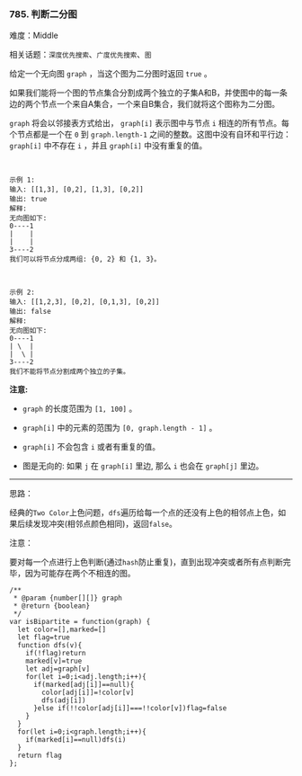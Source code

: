 ### 785. 判断二分图

难度：Middle

相关话题：`深度优先搜索`、`广度优先搜索`、`图`

给定一个无向图 `graph` ，当这个图为二分图时返回 `true` 。



如果我们能将一个图的节点集合分割成两个独立的子集A和B，并使图中的每一条边的两个节点一个来自A集合，一个来自B集合，我们就将这个图称为二分图。



 `graph` 将会以邻接表方式给出， `graph[i]` 表示图中与节点 `i` 相连的所有节点。每个节点都是一个在 `0` 到 `graph.length-1` 之间的整数。这图中没有自环和平行边： `graph[i]` 中不存在 `i` ，并且 `graph[i]` 中没有重复的值。



```


示例 1:
输入: [[1,3], [0,2], [1,3], [0,2]]
输出: true
解释: 
无向图如下:
0----1
|    |
|    |
3----2
我们可以将节点分成两组: {0, 2} 和 {1, 3}。
```


```


示例 2:
输入: [[1,2,3], [0,2], [0,1,3], [0,2]]
输出: false
解释: 
无向图如下:
0----1
| \  |
|  \ |
3----2
我们不能将节点分割成两个独立的子集。
```


**注意:** 




* `graph`  的长度范围为  `[1, 100]` 。

* `graph[i]`  中的元素的范围为  `[0, graph.length - 1]` 。

* `graph[i]`  不会包含  `i`  或者有重复的值。

* 图是无向的: 如果 `j`  在  `graph[i]` 里边, 那么  `i`  也会在  `graph[j]` 里边。






-----

思路：

经典的`Two Color`上色问题，`dfs`遍历给每一个点的还没有上色的相邻点上色，如果后续发现冲突(相邻点颜色相同)，返回`false`。

注意：

要对每一个点进行上色判断(通过`hash`防止重复)，直到出现冲突或者所有点判断完毕，因为可能存在两个不相连的图。

```
/**
 * @param {number[][]} graph
 * @return {boolean}
 */
var isBipartite = function(graph) {
  let color=[],marked=[]
  let flag=true
  function dfs(v){
    if(!flag)return
    marked[v]=true
    let adj=graph[v]
    for(let i=0;i<adj.length;i++){
      if(marked[adj[i]]==null){
        color[adj[i]]=!color[v]
        dfs(adj[i])
      }else if(!!color[adj[i]]===!!color[v])flag=false
    }
  }
  for(let i=0;i<graph.length;i++){
    if(marked[i]==null)dfs(i)
  }
  return flag
};
```

